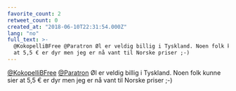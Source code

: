 ```yaml
---
favorite_count: 2
retweet_count: 0
created_at: "2018-06-10T22:31:54.000Z"
lang: "no"
full_text: >-
  @KokopelliBFree @Paratron Øl er veldig billig i Tyskland. Noen folk kunne sier
  at 5,5 € er dyr men jeg er nå vant til Norske priser ;-)
---
```


[@KokopelliBFree](https://twitter.com/KokopelliBFree)
[@Paratron](https://twitter.com/Paratron) Øl er veldig billig i Tyskland. Noen
folk kunne sier at 5,5 € er dyr men jeg er nå vant til Norske priser ;-)
